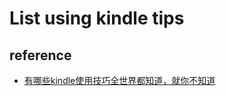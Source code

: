 # List using kindle tips
## reference
  * [有哪些kindle使用技巧全世界都知道，就你不知道](https://zi.media/@wwwyunjialeguanwangcom/post/YNn5jX)

